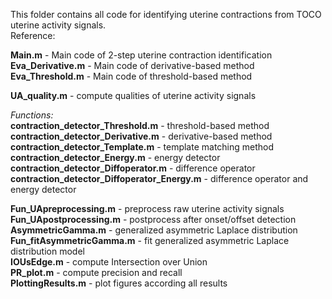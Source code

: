 This folder contains all code for identifying uterine contractions from TOCO uterine activity signals. <br>
Reference: <br>



**Main.m**              -  Main code of 2-step uterine contraction identification <br>
**Eva_Derivative.m**   - Main code of derivative-based method <br>
**Eva_Threshold.m**    - Main code of threshold-based method <br>

**UA_quality.m** - compute qualities of uterine activity signals <br>

*Functions:* <br>
**contraction_detector_Threshold.m** - threshold-based method <br>
**contraction_detector_Derivative.m** - derivative-based method <br>
**contraction_detector_Template.m** - template matching method <br>
**contraction_detector_Energy.m** - energy detector  <br>
**contraction_detector_Diffoperator.m** - difference operator <br>
**contraction_detector_Diffoperator_Energy.m** - difference operator and energy detector <br>

**Fun_UApreprocessing.m**  - preprocess raw uterine activity signals <br>
**Fun_UApostprocessing.m** - postprocess after onset/offset detection <br>
**AsymmetricGamma.m** - generalized asymmetric Laplace distribution <br>
**Fun_fitAsymmetricGamma.m** - fit generalized asymmetric Laplace distribution model <br>
**IOUsEdge.m** - compute Intersection over Union <br>
**PR_plot.m** - compute precision and recall <br>
**PlottingResults.m** - plot figures according all results  <br>
